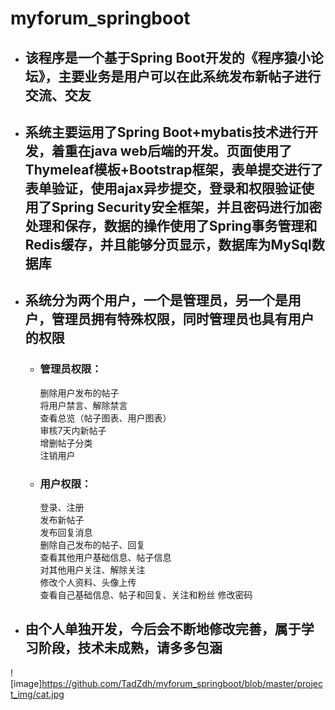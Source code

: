 # myforum_springboot  

* ## 该程序是一个基于Spring Boot开发的《程序猿小论坛》，主要业务是用户可以在此系统发布新帖子进行交流、交友

* ## 系统主要运用了Spring Boot+mybatis技术进行开发，着重在java web后端的开发。页面使用了Thymeleaf模板+Bootstrap框架，表单提交进行了表单验证，使用ajax异步提交，登录和权限验证使用了Spring Security安全框架，并且密码进行加密处理和保存，数据的操作使用了Spring事务管理和Redis缓存，并且能够分页显示，数据库为MySql数据库

* ## 系统分为两个用户，一个是管理员，另一个是用户，管理员拥有特殊权限，同时管理员也具有用户的权限  

  * ### 管理员权限：  
  
    删除用户发布的帖子  
    将用户禁言、解除禁言  
    查看总览（帖子图表、用户图表）  
    审核7天内新帖子  
    增删帖子分类  
    注销用户  
    
  * ### 用户权限： 
  
    登录、注册  
    发布新帖子  
    发布回复消息  
    删除自己发布的帖子、回复  
    查看其他用户基础信息、帖子信息  
    对其他用户关注、解除关注  
    修改个人资料、头像上传  
    查看自己基础信息、帖子和回复、关注和粉丝
    修改密码  

* ## 由个人单独开发，今后会不断地修改完善，属于学习阶段，技术未成熟，请多多包涵

![image]https://github.com/TadZdh/myforum_springboot/blob/master/project_img/cat.jpg
